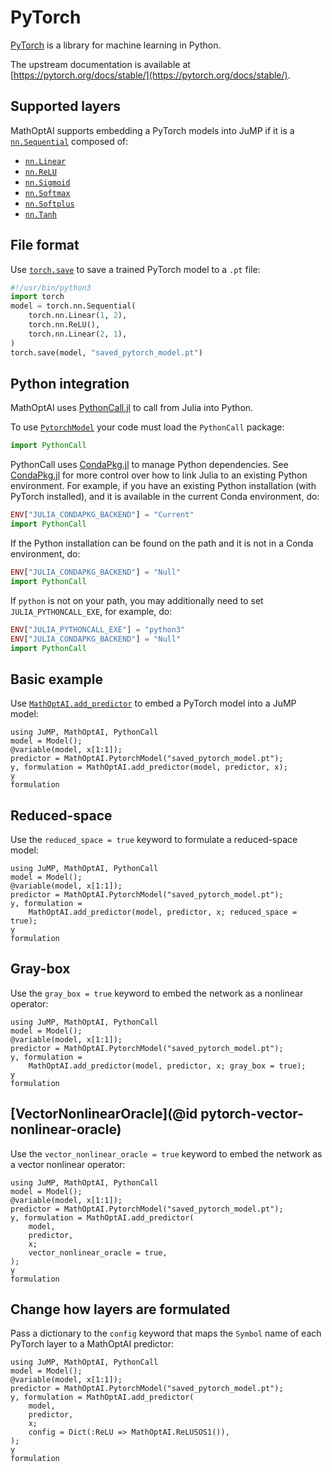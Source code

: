 # PyTorch

[PyTorch](https://pytorch.org) is a library for machine learning in Python.

The upstream documentation is available at
[https://pytorch.org/docs/stable/](https://pytorch.org/docs/stable/).

## Supported layers

MathOptAI supports embedding a PyTorch models into JuMP if it is a
[`nn.Sequential`](https://pytorch.org/docs/stable/generated/torch.nn.Sequential.html)
composed of:

 * [`nn.Linear`](https://pytorch.org/docs/stable/generated/torch.nn.Linear.html)
 * [`nn.ReLU`](https://pytorch.org/docs/stable/generated/torch.nn.ReLU.html)
 * [`nn.Sigmoid`](https://pytorch.org/docs/stable/generated/torch.nn.Sigmoid.html)
 * [`nn.Softmax`](https://pytorch.org/docs/stable/generated/torch.nn.Softmax.html)
 * [`nn.Softplus`](https://pytorch.org/docs/stable/generated/torch.nn.Softplus.html)
 * [`nn.Tanh`](https://pytorch.org/docs/stable/generated/torch.nn.Tanhh.html)

## File format

Use [`torch.save`](https://pytorch.org/docs/stable/generated/torch.save.html) to
save a trained PyTorch model to a `.pt` file:

```python
#!/usr/bin/python3
import torch
model = torch.nn.Sequential(
    torch.nn.Linear(1, 2),
    torch.nn.ReLU(),
    torch.nn.Linear(2, 1),
)
torch.save(model, "saved_pytorch_model.pt")
```

## Python integration

MathOptAI uses [PythonCall.jl](https://github.com/JuliaPy/PythonCall.jl) to call
from Julia into Python.

To use [`PytorchModel`](@ref) your code must load the `PythonCall` package:
```julia
import PythonCall
```

PythonCall uses [CondaPkg.jl](https://github.com/JuliaPy/CondaPkg.jl) to manage
Python dependencies. See [CondaPkg.jl](https://github.com/JuliaPy/CondaPkg.jl)
for more control over how to link Julia to an existing Python environment. For
example, if you have an existing Python installation (with PyTorch installed),
and it is available in the current Conda environment, do:

```julia
ENV["JULIA_CONDAPKG_BACKEND"] = "Current"
import PythonCall
```

If the Python installation can be found on the path and it is not in a Conda
environment, do:

```julia
ENV["JULIA_CONDAPKG_BACKEND"] = "Null"
import PythonCall
```

If `python` is not on your path, you may additionally need to set
`JULIA_PYTHONCALL_EXE`, for example, do:

```julia
ENV["JULIA_PYTHONCALL_EXE"] = "python3"
ENV["JULIA_CONDAPKG_BACKEND"] = "Null"
import PythonCall
```

## Basic example

Use [`MathOptAI.add_predictor`](@ref) to embed a PyTorch model into a JuMP
model:

```@repl
using JuMP, MathOptAI, PythonCall
model = Model();
@variable(model, x[1:1]);
predictor = MathOptAI.PytorchModel("saved_pytorch_model.pt");
y, formulation = MathOptAI.add_predictor(model, predictor, x);
y
formulation
```

## Reduced-space

Use the `reduced_space = true` keyword to formulate a reduced-space model:

```@repl
using JuMP, MathOptAI, PythonCall
model = Model();
@variable(model, x[1:1]);
predictor = MathOptAI.PytorchModel("saved_pytorch_model.pt");
y, formulation =
    MathOptAI.add_predictor(model, predictor, x; reduced_space = true);
y
formulation
```

## Gray-box

Use the `gray_box = true` keyword to embed the network as a nonlinear operator:

```@repl
using JuMP, MathOptAI, PythonCall
model = Model();
@variable(model, x[1:1]);
predictor = MathOptAI.PytorchModel("saved_pytorch_model.pt");
y, formulation =
    MathOptAI.add_predictor(model, predictor, x; gray_box = true);
y
formulation
```

## [VectorNonlinearOracle](@id pytorch-vector-nonlinear-oracle)

Use the `vector_nonlinear_oracle = true` keyword to embed the network as a
vector nonlinear operator:

```@repl
using JuMP, MathOptAI, PythonCall
model = Model();
@variable(model, x[1:1]);
predictor = MathOptAI.PytorchModel("saved_pytorch_model.pt");
y, formulation = MathOptAI.add_predictor(
    model,
    predictor,
    x;
    vector_nonlinear_oracle = true,
);
y
formulation
```

## Change how layers are formulated

Pass a dictionary to the `config` keyword that maps the `Symbol` name of each
PyTorch layer to a MathOptAI predictor:

```@repl
using JuMP, MathOptAI, PythonCall
model = Model();
@variable(model, x[1:1]);
predictor = MathOptAI.PytorchModel("saved_pytorch_model.pt");
y, formulation = MathOptAI.add_predictor(
    model,
    predictor,
    x;
    config = Dict(:ReLU => MathOptAI.ReLUSOS1()),
);
y
formulation
```
